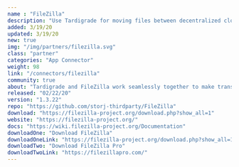 ```yaml
---
name : "FileZilla"
description: "Use Tardigrade for moving files between decentralized cloud storage"
added: 3/19/20
updated: 3/19/20
new: true
img: "/img/partners/filezilla.svg"
class: "partner"
categories: "App Connector"
weight: 98
link: "/connectors/filezilla"
community: true
about: "Tardigrade and FileZilla work seamlessly together to make transferring files simple and secure with default end-to-end encryption. FileZilla is a cross-platform graphical FTP, SFTP, and FTPS file management and transfer tool that can easily be used to store and move files onto Tardigrade. Tardigrade has Nodes across the globe, making retrieving your files simple and fast with zone free performance."
released: "02/22/20"
version: "1.3.22"
repo: "https://github.com/storj-thirdparty/FileZilla"
download: "https://filezilla-project.org/download.php?show_all=1"
website: "https://filezilla-project.org/"
docs: "https://wiki.filezilla-project.org/Documentation"
downloadOne: "Download FileZilla"
downloadOneLink: "https://filezilla-project.org/download.php?show_all=1"
downloadTwo: "Download FileZilla Pro"
downloadTwoLink: "https://filezillapro.com/"
---
```

